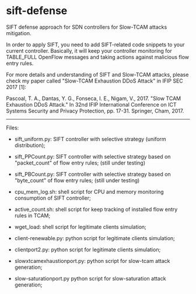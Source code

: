 # sift-defense
SIFT defense approach for SDN controllers for Slow-TCAM attacks mitigation.

In order to apply SIFT, you need to add SIFT-related code snippets to your current controller.
Basically, it will keep your controller monitoring for TABLE_FULL OpenFlow messages and taking actions against malicious flow entry rules.

For more details and understanding of SIFT and Slow-TCAM attacks, please check my paper called "Slow-TCAM Exhaustion DDoS Attack" in IFIP SEC 2017 [1]:

Pascoal, T. A., Dantas, Y. G., Fonseca, I. E., Nigam, V., 2017. "Slow TCAM Exhaustion DDoS Attack." In 32nd IFIP International Conference on ICT Systems Security and Privacy Protection, pp. 17-31. Springer, Cham, 2017.

----------------------------------------------------------------------------------------------
Files:

+ sift_uniform.py: SIFT controller with selective strategy (uniform distribution);
+ sift_PPCount.py: SIFT controller with selective strategy based on "packet_count" of flow entry rules; (still under testing)
+ sift_PBCount.py: SIFT controller with selective strategy based on "byte_count" of flow entry rules; (still under testing)

+ cpu_mem_log.sh: shell script for CPU and memory monitoring consumption of SIFT controller; 
+ active_count.sh: shell script for keep tracking of installed flow entry rules in TCAM;
+ wget_load: shell script for legitimate clients simulation;
+ client-renewable.py: python script for legitimate clients simulation;
+ clientport2.py: python script for legitimate clients simulation;
+ slowxtcamexhaustionport.py: python script for slow-tcam attack generation;
+ slow-saturationport.py python script for slow-saturation attack generation;
